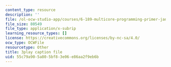 ```yaml
---
content_type: resource
description: ''
file: /ol-ocw-studio-app/courses/6-189-multicore-programming-primer-january-iap-2007/55c79a905a805bf83e06e86aa2f9eb6b_V1BIvbUlhgU.srt
file_size: 80549
file_type: application/x-subrip
learning_resource_types: []
license: https://creativecommons.org/licenses/by-nc-sa/4.0/
ocw_type: OCWFile
resourcetype: Other
title: 3play caption file
uid: 55c79a90-5a80-5bf8-3e06-e86aa2f9eb6b
---
```

